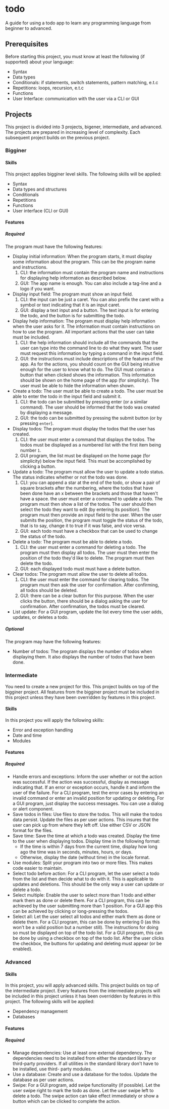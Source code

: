# todo

A guide for using a todo app to learn any programming language from beginner
to advanced.

## Prerequisites

Before starting this project, you must know at least the following
(if supported) about your language:

- Syntax
- Data types
- Conditionals: if statements, switch statements, pattern matching, e.t.c
- Repetitions: loops, recursion, e.t.c
- Functions
- User Interface: communication with the user via a CLI or GUI

## Projects

This project is divided into 3 projects, bigener, intermediate, and advanced.
The projects are prepared in increasing level of complexity. Each subsequent
project builds on the previous project.

### Bigginer

#### Skills

This project applies bigginer level skills. The following skills will be applied:

- Syntax
- Data types and structures
- Conditionals
- Repetitions
- Functions
- User interface (CLI or GUI)

#### Features

##### Required

The program must have the following features:

- Display initial information: When the program starts, it must display some
  information about the program. This can be the program name and
  instructions. 
  1. CLI: the information must contain the program name and instructions for 
    displaying help information as described below.
  2. GUI: The app name is enough. You can also include a tag-line and a logo if
    you want.
- Display input field: The program must show an input field. 
  1. CLI: the input can be just a caret. You can also prefix the caret with a 
    symbol or text indicating that it is an input caret.
  2. GUI: display a text input and a button. The text input is for entering the 
    todo, and the button is for submitting the todo.
- Display help information: The program must display help information when the
  user asks for it. The information must contain instructions on how to use the
  program. All important actions that the user can take must be included.
  1. CLI: the help information should include all the commands that the user can
    type into the command line to do what they want. The user must request this 
    information by typing a command in the input field. 
  2. GUI: the instructions must include descriptions of the features of the app. 
    As for the actions, you should count on the GUI being intuitive enough for 
    the user to know what to do. The GUI must contain a button that when clicked 
    shows the information. This information should be shown on the home page of 
    the app (for simplicity). The user must be able to hide the information when 
    shown.
- Create a todo: The user must be able to create a todo. The user must be
  able to enter the todo in the input field and submit it. 
  1. CLI: the todo can be submitted by pressing enter (or a similar command). 
    The user should be informed that the todo was created by displaying a 
    message.
  2. GUI: the todo can be submitted by pressing the submit button (or by pressing 
    `enter`).
- Display todos: The program must display the todos that the user has created.
  1. CLI: the user must enter a command that displays the todos. The todos must 
    be displayed as a numbered list with the first item being number `1`. 
  2. GUI program, the list must be displayed on the home page (for simplicity) 
    below the input field. This must be accomplished by clicking a button.
- Update a todo: The program must allow the user to update a todo status. The
  status indicates whether or not the todo was done. 
  1. CLI: you can append a star at the end of the todo, or show a pair of square 
    brackets after the numbering, where the todos that have been done have an x 
    between the brackets and those that haven't have a space. the user must enter 
    a command to update a todo. The program must then show a list of the todos. 
    The user should then select the todo they want to edit (by entering its 
    position). The program must then provide an input field to the user. When 
    the user submits the position, the program must toggle the status of the 
    todo, that is to say, change it to true if it was false, and vice versa.
  2. GUI: each todo must have a checkbox that can be used to change the status of 
    the todo.
- Delete a todo: The program must be able to delete a todo. 
  1. CLI: the user must enter a command for deleting a todo. The program must 
    then display all todos. The user must then enter the position of the todo 
    they'd like to delete. The program must then delete the todo. 
  2. GUI: each displayed todo must must have a delete button.
- Clear todos: The program must allow the user to delete all todos.
  1. CLI: the user must enter the command for clearing todos. The program must 
    then ask the user for confirmation. After confirming, all todos should be 
    deleted. 
  2. GUI: there can be a clear button for this purpose. When the user clicks the 
    button, there should be a dialog asking the user for confirmation. After 
    confirmation, the todos must be cleared.
- List update: For a GUI program, update the list every time the user adds,
  updates, or deletes a todo.

##### Optional

The program may have the following features:

- Number of todos: The program displays the number of todos when displaying them.
  It also displays the number of todos that have been done.

### Intermediate

You need to create a new project for this. This project builds on top of the
bigginer project. All features from the bigginer project must be included in
this project unless they have been overridden by features in this project.

#### Skills

In this project you will apply the following skills:

- Error and exception handling
- Date and time
- Modules

#### Features

##### Required

- Handle errors and exceptions: Inform the user whether or not the action was
  successful. If the action was successful, display as message indicating that.
  If an error or exception occurs, handle it and inform the user of the failure.
  For a CLI program, test the error cases by entering an invalid command or
  enter an invalid position for updating or deleting. For a GUI program, just
  display the success messages. You can use a dialog or alert component.
- Save todos in files: Use files to store the todos. This will make the todos
  data persist. Update the files as per user actions. This insures that the user
  can pick up from where they left off. Use either CSV or JSON format for the
  files.
- Save time: Save the time at which a todo was created. Display the time to the
  user when displaying todos. Display time in the following format:
  - If the time is within 7 days from the current time, display how long ago
    the time was in seconds, minutes, hours, or days.
  - Otherwise, display the date (without time) in the locale format.
- Use modules: Split your program into two or more files. This makes code
  easier to maintain.
- Select todo before action: For a CLI program, let the user select a todo from
  the list and then decide what to do with it. This is applicable to updates
  and deletions. This should be the only way a user can update or delete a todo.
- Select multiple: Enable the user to select more than 1 todo and either mark
  them as done or delete them. For a CLI program, this can be achieved by the
  user submitting more than 1 position. For a GUI app this can be achieved by
  clicking or long-pressing the todos.
- Select all: Let the user select all todos and either mark them as done or
  delete them. For a CLI program, this can be done by entering 0 (as this won't
  be a valid position but a number still). The instructions for doing so must
  be displayed on top of the todo list. For a GUI program, this can be done by
  using a checkbox on top of the todo list. After the user clicks the checkbox,
  the buttons for updating and deleting must appear (or be enabled).

### Advanced

#### Skills

In this project, you will apply advanced skills. This project builds on top of
the intermediate project. Every features from the intermediate projects will be
included in this project unless it has been overridden by features in this
project. The following skills will be applied:

- Dependency management
- Databases

#### Features

##### Required

- Manage dependencies: Use at least one external dependency. The dependencies
  need to be installed from either the standard library or third-party providers.
  If all utilities in the standard library don't have to be installed, use third-
  party modules.
- Use a database: Create and use a database for the todos. Update the database as
  per user actions.
- Swipe: For a GUI program, add swipe functionality (if possible). Let the user
  swipe right to mark the todo as done. Let the user swipe left to delete a todo.
  The swipe action can take effect immediately or show a button which can be
  clicked to complete the action.
